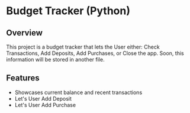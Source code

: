 
# Budget Tracker (Python)
## Overview
This project is a budget tracker that lets the User either: Check Transactions, Add Deposits, Add Purchases, or Close the app. Soon, this information will be stored in another file. 

## Features
- Showcases current balance and recent transactions
- Let's User Add Deposit
- Let's User Add Purchase
